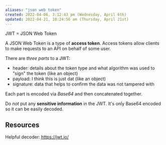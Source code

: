 ```yaml
---
aliases: "json web token"
created: 2022-04-06, 3:12:43 pm (Wednesday, April 6th)
updated: 2022-04-21, 10:24:56 am (Thursday, April 21st)
---
```

JWT = JSON Web Token

A JSON Web Token is a type of **access token**.
Access tokens allow clients to make requests to an API on behalf of some user.

There are *three parts* to a JWT:
- header: details about the token type and what algorithm was used to "sign" the token (like an object)
- payload: I think this is just dat (like an object)
- signature: data that helps to confirm the data was not tampered with

Each part is encoded via *Base64* and then concatenated together.

Do *not* put any **sensitive information** in the JWT.
It's only Base64 encoded so it can be easily decoded.

## Resources
Helpful decoder:
https://jwt.io/

